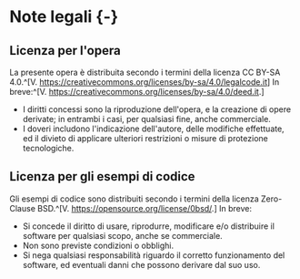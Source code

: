 # Note legali {-}

## Licenza per l'opera

La presente opera è distribuita secondo i termini della licenza CC BY-SA 4.0.^[V. <https://creativecommons.org/licenses/by-sa/4.0/legalcode.it>] In breve:^[V. <https://creativecommons.org/licenses/by-sa/4.0/deed.it>.]

- I diritti concessi sono la riproduzione dell'opera, e la creazione di opere derivate; in entrambi i casi, per qualsiasi fine, anche commerciale.
- I doveri includono l'indicazione dell'autore, delle modifiche effettuate, ed il divieto di applicare ulteriori restrizioni o misure di protezione tecnologiche.

## Licenza per gli esempi di codice

Gli esempi di codice sono distribuiti secondo i termini della licenza Zero-Clause BSD.^[V. <https://opensource.org/license/0bsd/>.] In breve:

- Si concede il diritto di usare, riprodurre, modificare e/o distribuire il software per qualsiasi scopo, anche se commerciale.
- Non sono previste condizioni o obblighi.
- Si nega qualsiasi responsabilità riguardo il corretto funzionamento del software, ed eventuali danni che possono derivare dal suo uso.
